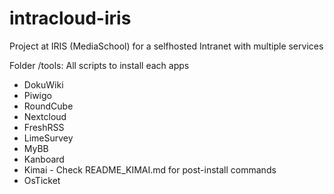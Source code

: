# intracloud-iris
Project at IRIS (MediaSchool) for a selfhosted Intranet with multiple services

Folder /tools: All scripts to install each apps
- DokuWiki
- Piwigo
- RoundCube
- Nextcloud
- FreshRSS
- LimeSurvey
- MyBB
- Kanboard
- Kimai - Check README_KIMAI.md for post-install commands
- OsTicket
